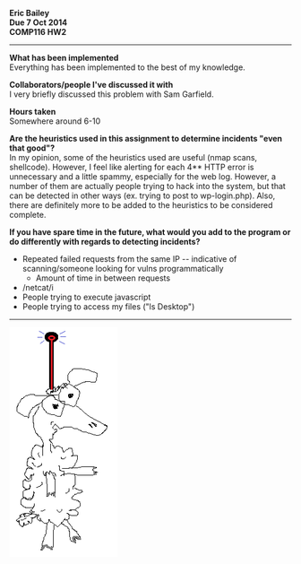 **Eric Bailey  
Due 7 Oct 2014  
COMP116 HW2**

---

**What has been implemented**   
Everything has been implemented to the best of my knowledge.

**Collaborators/people I've discussed it with**   
I very briefly discussed this problem with Sam Garfield.

**Hours taken**   
Somewhere around 6-10

**Are the heuristics used in this assignment to determine incidents "even that good"?**  
In my opinion, some of the heuristics used are useful (nmap scans, shellcode). 
However, I feel like alerting for each 4\*\* HTTP error is unnecessary
and a little spammy, especially for the web log. However, a number of them are actually people trying to hack into
the system, but that can be detected in other ways (ex. trying to post to wp-login.php).
Also, there are definitely more to be added to the heuristics to be considered complete.

**If you have spare time in the future, what would you add to the program or do differently with regards to detecting incidents?**  
* Repeated failed requests from the same IP -- indicative of scanning/someone looking for vulns programmatically
    * Amount of time in between requests
* /netcat/i
* People trying to execute javascript
* People trying to access my files ("ls Desktop")


---

![sheep](sheep.png)
